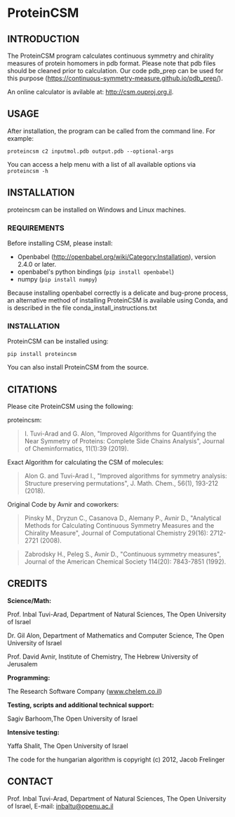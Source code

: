# ProteinCSM

## INTRODUCTION

The ProteinCSM program calculates continuous symmetry and chirality measures of protein homomers in pdb format.
Please note that pdb files should be cleaned prior to calculation. Our code pdb_prep can be used for this purpose (https://continuous-symmetry-measure.github.io/pdb_prep/).

An online calculator is avilable at: http://csm.ouproj.org.il. 


## USAGE

After installation, the program can be called from the command line. For example:

`proteincsm c2 inputmol.pdb output.pdb --optional-args`

You can access a help menu with a list of all available options via `proteincsm -h`

## INSTALLATION

proteincsm can be installed on Windows and Linux machines.

### REQUIREMENTS

Before installing CSM, please install:

* Openbabel (http://openbabel.org/wiki/Category:Installation), 
version 2.4.0 or later.
* openbabel's python bindings (`pip install openbabel`) 
* numpy (`pip install numpy`)

Because installing openbabel correctly is a delicate and bug-prone process, an alternative method of installing 
ProteinCSM is available using Conda, and is described in the file conda_install_instructions.txt

### INSTALLATION 

ProteinCSM can be installed using:

`pip install proteincsm`

You can also install ProteinCSM from the source. 

## CITATIONS 

Please cite ProteinCSM using the following:

proteincsm:
>I. Tuvi-Arad and G. Alon, "Improved Algorithms for Quantifying the Near Symmetry of Proteins: Complete Side Chains Analysis", Journal of Cheminformatics, 11(1):39 (2019).


Exact Algorithm for calculating the CSM of molecules:

> Alon G. and Tuvi-Arad I., "Improved algorithms for symmetry analysis: Structure preserving permutations", J. Math. Chem., 56(1), 193-212 (2018).

Original Code by Avnir and coworkers:

> Pinsky M., Dryzun C., Casanova D., Alemany P., Avnir D., "Analytical Methods for Calculating Continuous Symmetry Measures and the Chirality Measure", Journal of Computational Chemistry 29(16): 2712-2721 (2008).

> Zabrodsky H., Peleg S., Avnir D., "Continuous symmetry measures", Journal of the American Chemical Society 114(20): 7843-7851 (1992).



## CREDITS

**Science/Math:**

Prof. Inbal Tuvi-Arad, Department of Natural Sciences, The Open University of Israel

Dr. Gil Alon, Department of Mathematics and Computer Science, The Open University of Israel

Prof. David Avnir, Institute of Chemistry, The Hebrew University of Jerusalem

**Programming:**

The Research Software Company (www.chelem.co.il)

**Testing, scripts and additional technical support:**

Sagiv Barhoom,The Open University of Israel

**Intensive testing:**

Yaffa Shalit, The Open University of Israel

The code for the hungarian algorithm is copyright (c) 2012, Jacob Frelinger


## CONTACT

Prof. Inbal Tuvi-Arad, Department of Natural Sciences, The Open University of Israel, E-mail: inbaltu@openu.ac.il



